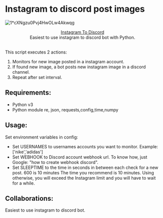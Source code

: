 # Instagram to discord post images
![1*cXNgzu0Pvj4HwOLw4Akwqg](https://markb4.files.wordpress.com/2021/01/discordinstagram.png?w=640)

<p align="center">
  <a href="https://www.instagram.com/">Instagram To Discord</a>
  <br/>
  Easiest to use instagram to discord bot with Python.
</p>
<br/>
This script executes 2 actions:

1. Monitors for new image posted in a instagram account.
2. If found new image, a bot posts new instagram image in a discord channel.
3. Repeat after set interval.

## Requirements:

- Python v3
- Python module re, json, requests,config,time,numpy

## Usage:

Set environment variables in config:

- Set USERNAMES to usernames accounts you want to monitor. Example: ['nike','adidas']
- Set WEBHOOK to Discord account webhook url. To know how, just Google: "how to create webhook discord".
- Set SLEEPTIME to the time in seconds in between each check for a new post. 600 is 10 minutes The time you recommend is 10 minutes. Using otherwise, you will exceed the Instagram limit and you will have to wait for a while.


## Collaborations:

Easiest to use instagram to discord bot.
